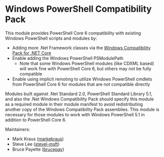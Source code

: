 # Windows PowerShell Compatibility Pack

This module provides PowerShell Core 6 compatibility with existing Windows PowerShell scripts and modules by:
- Adding more .Net Framework classes via the [Windows Compatibility Pack for .NET Core](https://blogs.msdn.microsoft.com/dotnet/2017/11/16/announcing-the-windows-compatibility-pack-for-net-core/)
- Enable adding the Windows PowerShell PSModulePath
  - Note that some Windows PowerShell modules (like CDXML based) will work fine with PowerShell Core 6, but others may not be fully compatible
- Enable using implicit remoting to utilize Windows PowerShell cmdlets from PowerShell Core 6 for modules that are not compatible directly

Modules built against .Net Standard 2.0, PowerShell Standard Library 5.1, and also the .Net Windows Compatibility Pack
should specify this module as a required module in their module manifest to avoid redistributing another copy of
the Windows Compatibility Pack assemblies.
This module is necessary for those modules to work with Windows PowerShell 5.1 in addition to PowerShell Core 6.

Maintainers:

- Mark Kraus ([markekraus](https://github.com/markekraus))
- Steve Lee ([stevel-msft](https://github.com/stevel-msft))
- Bruce Payette ([brucepay](https://github.com/brucepay))
